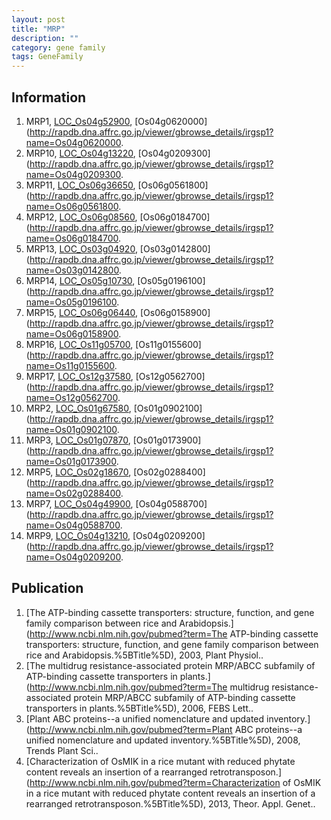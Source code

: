 ```yaml
---
layout: post
title: "MRP"
description: ""
category: gene family
tags: GeneFamily
---
```


## Information
1. MRP1, [LOC_Os04g52900](http://rice.plantbiology.msu.edu/cgi-bin/ORF_infopage.cgi?orf=LOC_Os04g52900), [Os04g0620000](http://rapdb.dna.affrc.go.jp/viewer/gbrowse_details/irgsp1?name=Os04g0620000.
2. MRP10, [LOC_Os04g13220](http://rice.plantbiology.msu.edu/cgi-bin/ORF_infopage.cgi?orf=LOC_Os04g13220), [Os04g0209300](http://rapdb.dna.affrc.go.jp/viewer/gbrowse_details/irgsp1?name=Os04g0209300.
3. MRP11, [LOC_Os06g36650](http://rice.plantbiology.msu.edu/cgi-bin/ORF_infopage.cgi?orf=LOC_Os06g36650), [Os06g0561800](http://rapdb.dna.affrc.go.jp/viewer/gbrowse_details/irgsp1?name=Os06g0561800.
4. MRP12, [LOC_Os06g08560](http://rice.plantbiology.msu.edu/cgi-bin/ORF_infopage.cgi?orf=LOC_Os06g08560), [Os06g0184700](http://rapdb.dna.affrc.go.jp/viewer/gbrowse_details/irgsp1?name=Os06g0184700.
5. MRP13, [LOC_Os03g04920](http://rice.plantbiology.msu.edu/cgi-bin/ORF_infopage.cgi?orf=LOC_Os03g04920), [Os03g0142800](http://rapdb.dna.affrc.go.jp/viewer/gbrowse_details/irgsp1?name=Os03g0142800.
6. MRP14, [LOC_Os05g10730](http://rice.plantbiology.msu.edu/cgi-bin/ORF_infopage.cgi?orf=LOC_Os05g10730), [Os05g0196100](http://rapdb.dna.affrc.go.jp/viewer/gbrowse_details/irgsp1?name=Os05g0196100.
7. MRP15, [LOC_Os06g06440](http://rice.plantbiology.msu.edu/cgi-bin/ORF_infopage.cgi?orf=LOC_Os06g06440), [Os06g0158900](http://rapdb.dna.affrc.go.jp/viewer/gbrowse_details/irgsp1?name=Os06g0158900.
8. MRP16, [LOC_Os11g05700](http://rice.plantbiology.msu.edu/cgi-bin/ORF_infopage.cgi?orf=LOC_Os11g05700), [Os11g0155600](http://rapdb.dna.affrc.go.jp/viewer/gbrowse_details/irgsp1?name=Os11g0155600.
9. MRP17, [LOC_Os12g37580](http://rice.plantbiology.msu.edu/cgi-bin/ORF_infopage.cgi?orf=LOC_Os12g37580), [Os12g0562700](http://rapdb.dna.affrc.go.jp/viewer/gbrowse_details/irgsp1?name=Os12g0562700.
10. MRP2, [LOC_Os01g67580](http://rice.plantbiology.msu.edu/cgi-bin/ORF_infopage.cgi?orf=LOC_Os01g67580), [Os01g0902100](http://rapdb.dna.affrc.go.jp/viewer/gbrowse_details/irgsp1?name=Os01g0902100.
11. MRP3, [LOC_Os01g07870](http://rice.plantbiology.msu.edu/cgi-bin/ORF_infopage.cgi?orf=LOC_Os01g07870), [Os01g0173900](http://rapdb.dna.affrc.go.jp/viewer/gbrowse_details/irgsp1?name=Os01g0173900.
12. MRP5, [LOC_Os02g18670](http://rice.plantbiology.msu.edu/cgi-bin/ORF_infopage.cgi?orf=LOC_Os02g18670), [Os02g0288400](http://rapdb.dna.affrc.go.jp/viewer/gbrowse_details/irgsp1?name=Os02g0288400.
13. MRP7, [LOC_Os04g49900](http://rice.plantbiology.msu.edu/cgi-bin/ORF_infopage.cgi?orf=LOC_Os04g49900), [Os04g0588700](http://rapdb.dna.affrc.go.jp/viewer/gbrowse_details/irgsp1?name=Os04g0588700.
14. MRP9, [LOC_Os04g13210](http://rice.plantbiology.msu.edu/cgi-bin/ORF_infopage.cgi?orf=LOC_Os04g13210), [Os04g0209200](http://rapdb.dna.affrc.go.jp/viewer/gbrowse_details/irgsp1?name=Os04g0209200.

## Publication
1. [The ATP-binding cassette transporters: structure, function, and gene family comparison between rice and Arabidopsis.](http://www.ncbi.nlm.nih.gov/pubmed?term=The ATP-binding cassette transporters: structure, function, and gene family comparison between rice and Arabidopsis.%5BTitle%5D), 2003, Plant Physiol..
2. [The multidrug resistance-associated protein MRP/ABCC subfamily of ATP-binding cassette transporters in plants.](http://www.ncbi.nlm.nih.gov/pubmed?term=The multidrug resistance-associated protein MRP/ABCC subfamily of ATP-binding cassette transporters in plants.%5BTitle%5D), 2006, FEBS Lett..
3. [Plant ABC proteins--a unified nomenclature and updated inventory.](http://www.ncbi.nlm.nih.gov/pubmed?term=Plant ABC proteins--a unified nomenclature and updated inventory.%5BTitle%5D), 2008, Trends Plant Sci..
4. [Characterization of OsMIK in a rice mutant with reduced phytate content reveals an insertion of a rearranged retrotransposon.](http://www.ncbi.nlm.nih.gov/pubmed?term=Characterization of OsMIK in a rice mutant with reduced phytate content reveals an insertion of a rearranged retrotransposon.%5BTitle%5D), 2013, Theor. Appl. Genet..



